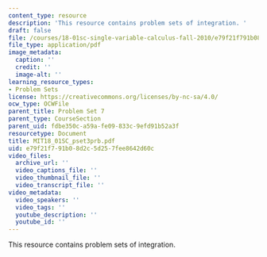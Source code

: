 ```yaml
---
content_type: resource
description: 'This resource contains problem sets of integration. '
draft: false
file: /courses/18-01sc-single-variable-calculus-fall-2010/e79f21f791b08d2c5d257fee8642d60c_MIT18_01SC_pset3prb.pdf
file_type: application/pdf
image_metadata:
  caption: ''
  credit: ''
  image-alt: ''
learning_resource_types:
- Problem Sets
license: https://creativecommons.org/licenses/by-nc-sa/4.0/
ocw_type: OCWFile
parent_title: Problem Set 7
parent_type: CourseSection
parent_uid: fdbe350c-a59a-fe09-833c-9efd91b52a3f
resourcetype: Document
title: MIT18_01SC_pset3prb.pdf
uid: e79f21f7-91b0-8d2c-5d25-7fee8642d60c
video_files:
  archive_url: ''
  video_captions_file: ''
  video_thumbnail_file: ''
  video_transcript_file: ''
video_metadata:
  video_speakers: ''
  video_tags: ''
  youtube_description: ''
  youtube_id: ''
---
```

This resource contains problem sets of integration.